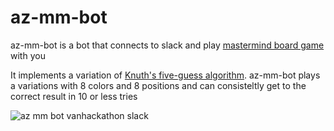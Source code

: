 # az-mm-bot

az-mm-bot is a bot that connects to slack and play [mastermind board game](http://masterminder.herokuapp.com/) with you

It implements a variation of [Knuth's five-guess algorithm](https://en.wikipedia.org/wiki/Mastermind_(board_game)#Five-guess_algorithm). az-mm-bot plays a variations with 8 colors and 8 positions and can consisteltly get to the correct result in 10 or less tries

![az mm bot vanhackathon slack](https://cloud.githubusercontent.com/assets/3126251/15574545/fd265420-231b-11e6-868e-44456b1c0d09.png)
